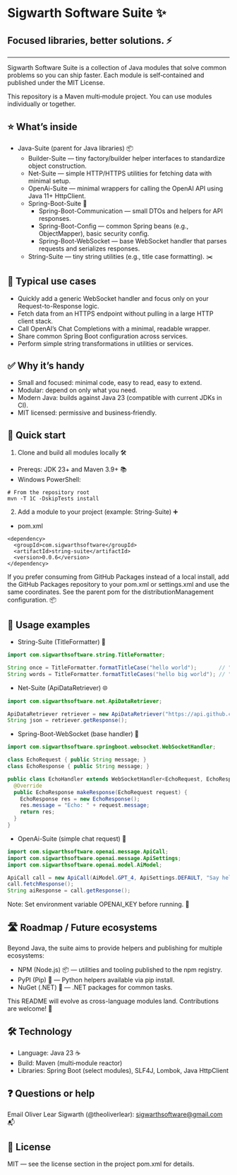 # Sigwarth Software Suite ✨
## Focused libraries, better solutions. ⚡

---

Sigwarth Software Suite is a collection of Java modules that solve common
problems so you can ship faster. Each module is self‑contained and published 
under the MIT License.

This repository is a Maven multi‑module project. You can use modules 
individually or together.

## ⭐️ What’s inside
- Java-Suite (parent for Java libraries) 📦
  - Builder-Suite — tiny factory/builder helper interfaces to standardize object construction.
  - Net-Suite — simple HTTP/HTTPS utilities for fetching data with minimal setup.
  - OpenAi-Suite — minimal wrappers for calling the OpenAI API using Java 11+ HttpClient.
  - Spring-Boot-Suite 🌱
    - Spring-Boot-Communication — small DTOs and helpers for API responses.
    - Spring-Boot-Config — common Spring beans (e.g., ObjectMapper), basic security config.
    - Spring-Boot-WebSocket — base WebSocket handler that parses requests and serializes responses.
  - String-Suite — tiny string utilities (e.g., title case formatting). ✂️

## 🧭 Typical use cases
- Quickly add a generic WebSocket handler and focus only on your Request-to-Response logic.
- Fetch data from an HTTPS endpoint without pulling in a large HTTP client stack.
- Call OpenAI’s Chat Completions with a minimal, readable wrapper.
- Share common Spring Boot configuration across services.
- Perform simple string transformations in utilities or services.

## ✅ Why it’s handy
- Small and focused: minimal code, easy to read, easy to extend.
- Modular: depend on only what you need.
- Modern Java: builds against Java 23 (compatible with current JDKs in CI).
- MIT licensed: permissive and business‑friendly.

## 🚀 Quick start

1) Clone and build all modules locally 🛠️
- Prereqs: JDK 23+ and Maven 3.9+ 📚
- Windows PowerShell:

```
# From the repository root
mvn -T 1C -DskipTests install
```

2) Add a module to your project (example: String-Suite) ➕

- pom.xml
```
<dependency>
  <groupId>com.sigwarthsoftware</groupId>
  <artifactId>string-suite</artifactId>
  <version>0.0.6</version>
</dependency>
```

If you prefer consuming from GitHub Packages instead of a local install, add the GitHub Packages repository to your pom.xml or settings.xml and use the same coordinates. See the parent pom for the distributionManagement configuration. 📦

## 🧩 Usage examples

- String-Suite (TitleFormatter) 🔡
```java
import com.sigwarthsoftware.string.TitleFormatter;

String once = TitleFormatter.formatTitleCase("hello world");       // "Hello world"
String words = TitleFormatter.formatTitleCases("hello big world"); // "Hello Big World"
```

- Net-Suite (ApiDataRetriever) 🌐
```java
import com.sigwarthsoftware.net.ApiDataRetriever;

ApiDataRetriever retriever = new ApiDataRetriever("https://api.github.com");
String json = retriever.getResponse();
```

- Spring-Boot-WebSocket (base handler) 🔌
```java
import com.sigwarthsoftware.springboot.websocket.WebSocketHandler;

class EchoRequest { public String message; }
class EchoResponse { public String message; }

public class EchoHandler extends WebSocketHandler<EchoRequest, EchoResponse> {
  @Override
  public EchoResponse makeResponse(EchoRequest request) {
    EchoResponse res = new EchoResponse();
    res.message = "Echo: " + request.message;
    return res;
  }
}
```

- OpenAi-Suite (simple chat request) 🤖
```java
import com.sigwarthsoftware.openai.message.ApiCall;
import com.sigwarthsoftware.openai.message.ApiSettings;
import com.sigwarthsoftware.openai.model.AiModel;

ApiCall call = new ApiCall(AiModel.GPT_4, ApiSettings.DEFAULT, "Say hello");
call.fetchResponse();
String aiResponse = call.getResponse();
```
Note: Set environment variable OPENAI_KEY before running. 🔐

## 🛣️ Roadmap / Future ecosystems
Beyond Java, the suite aims to provide helpers and publishing for multiple ecosystems:
- NPM (Node.js) 📦 — utilities and tooling published to the npm registry.
- PyPI (Pip) 🐍 — Python helpers available via pip install.
- NuGet (.NET) 💠 — .NET packages for common tasks.

This README will evolve as cross-language modules land. Contributions are welcome! 🙌

## 🛠️ Technology
- Language: Java 23 ☕
- Build: Maven (multi‑module reactor)
- Libraries: Spring Boot (select modules), SLF4J, Lombok, Java HttpClient

## ❓ Questions or help
Email Oliver Lear Sigwarth (@theoliverlear): sigwarthsoftware@gmail.com 📬

## 📄 License
MIT — see the license section in the project pom.xml for details.
